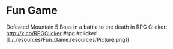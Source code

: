 # Fun Game

Defeated Mountain 5 Boss in a battle to the death in RPG Clicker: http://x.co/RPGClicker #rpg #clicker![[./_resources/Fun_Game.resources/Picture.png]]
